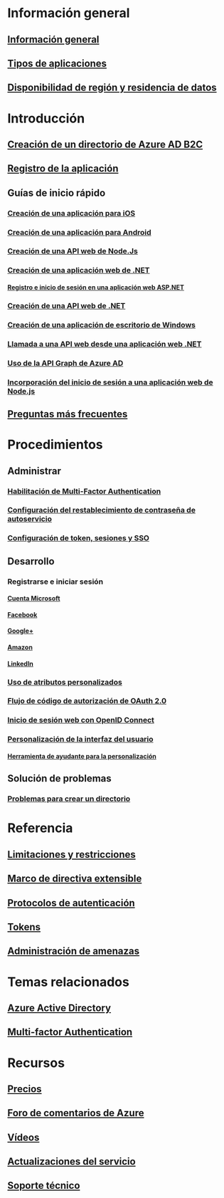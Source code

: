 # Información general
## [Información general](active-directory-b2c-overview.md)
## [Tipos de aplicaciones](active-directory-b2c-apps.md)
## [Disponibilidad de región y residencia de datos](active-directory-b2c-reference-tenant-type.md)

# Introducción
## [Creación de un directorio de Azure AD B2C](active-directory-b2c-get-started.md)
## [Registro de la aplicación](active-directory-b2c-app-registration.md)
## Guías de inicio rápido
### [Creación de una aplicación para iOS](active-directory-b2c-devquickstarts-ios.md)
### [Creación de una aplicación para Android](active-directory-b2c-devquickstarts-android.md)
### [Creación de una API web de Node.Js](active-directory-b2c-devquickstarts-api-node.md)
### [Creación de una aplicación web de .NET](active-directory-b2c-devquickstarts-web-dotnet.md)
#### [Registro e inicio de sesión en una aplicación web ASP.NET](active-directory-b2c-devquickstarts-web-dotnet-susi.md)
### [Creación de una API web de .NET](active-directory-b2c-devquickstarts-api-dotnet.md)
### [Creación de una aplicación de escritorio de Windows](active-directory-b2c-devquickstarts-native-dotnet.md)
### [Llamada a una API web desde una aplicación web .NET](active-directory-b2c-devquickstarts-web-api-dotnet.md)
### [Uso de la API Graph de Azure AD](active-directory-b2c-devquickstarts-graph-dotnet.md)
### [Incorporación del inicio de sesión a una aplicación web de Node.js](active-directory-b2c-devquickstarts-web-node.md)
## [Preguntas más frecuentes](active-directory-b2c-faqs.md)

# Procedimientos
## Administrar
### [Habilitación de Multi-Factor Authentication](active-directory-b2c-reference-mfa.md)
### [Configuración del restablecimiento de contraseña de autoservicio](active-directory-b2c-reference-sspr.md)
### [Configuración de token, sesiones y SSO](active-directory-b2c-token-session-sso.md)
## Desarrollo
### Registrarse e iniciar sesión
#### [Cuenta Microsoft](active-directory-b2c-setup-msa-app.md)
#### [Facebook](active-directory-b2c-setup-fb-app.md)
#### [Google+](active-directory-b2c-setup-goog-app.md)
#### [Amazon](active-directory-b2c-setup-amzn-app.md)
#### [LinkedIn](active-directory-b2c-setup-li-app.md)
### [Uso de atributos personalizados](active-directory-b2c-reference-custom-attr.md)
### [Flujo de código de autorización de OAuth 2.0](active-directory-b2c-reference-oauth-code.md)
### [Inicio de sesión web con OpenID Connect](active-directory-b2c-reference-oidc.md)
### [Personalización de la interfaz del usuario](active-directory-b2c-reference-ui-customization.md)
#### [Herramienta de ayudante para la personalización](active-directory-b2c-reference-ui-customization-helper-tool.md)
## Solución de problemas
### [Problemas para crear un directorio](active-directory-b2c-support-create-directory.md)

# Referencia
## [Limitaciones y restricciones](active-directory-b2c-limitations.md)
## [Marco de directiva extensible](active-directory-b2c-reference-policies.md)
## [Protocolos de autenticación](active-directory-b2c-reference-protocols.md)
## [Tokens](active-directory-b2c-reference-tokens.md)

## [Administración de amenazas](active-directory-b2c-reference-threat-management.md)

# Temas relacionados
## [Azure Active Directory](../active-directory/active-directory-whatis.md)
## [Multi-factor Authentication](../multi-factor-authentication/multi-factor-authentication.md)

# Recursos
## [Precios](https://azure.microsoft.com/pricing/details/active-directory-b2c/)
## [Foro de comentarios de Azure](http://feedback.azure.com/forums/169401-azure-active-directory)
## [Vídeos](https://azure.microsoft.com/documentation/videos/index/?services=active-directory-b2c) 
## [Actualizaciones del servicio](https://azure.microsoft.com/updates/?product=active-directory-b2c)
## [Soporte técnico](active-directory-b2c-support.md)